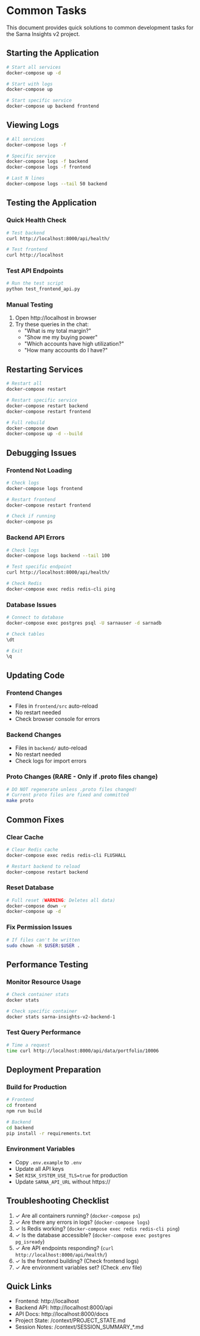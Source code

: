 # Common Tasks

This document provides quick solutions to common development tasks for the Sarna Insights v2 project.

## Starting the Application

```bash
# Start all services
docker-compose up -d

# Start with logs
docker-compose up

# Start specific service
docker-compose up backend frontend
```

## Viewing Logs

```bash
# All services
docker-compose logs -f

# Specific service
docker-compose logs -f backend
docker-compose logs -f frontend

# Last N lines
docker-compose logs --tail 50 backend
```

## Testing the Application

### Quick Health Check
```bash
# Test backend
curl http://localhost:8000/api/health/

# Test frontend
curl http://localhost
```

### Test API Endpoints
```python
# Run the test script
python test_frontend_api.py
```

### Manual Testing
1. Open http://localhost in browser
2. Try these queries in the chat:
   - "What is my total margin?"
   - "Show me my buying power"
   - "Which accounts have high utilization?"
   - "How many accounts do I have?"

## Restarting Services

```bash
# Restart all
docker-compose restart

# Restart specific service
docker-compose restart backend
docker-compose restart frontend

# Full rebuild
docker-compose down
docker-compose up -d --build
```

## Debugging Issues

### Frontend Not Loading
```bash
# Check logs
docker-compose logs frontend

# Restart frontend
docker-compose restart frontend

# Check if running
docker-compose ps
```

### Backend API Errors
```bash
# Check logs
docker-compose logs backend --tail 100

# Test specific endpoint
curl http://localhost:8000/api/health/

# Check Redis
docker-compose exec redis redis-cli ping
```

### Database Issues
```bash
# Connect to database
docker-compose exec postgres psql -U sarnauser -d sarnadb

# Check tables
\dt

# Exit
\q
```

## Updating Code

### Frontend Changes
- Files in `frontend/src` auto-reload
- No restart needed
- Check browser console for errors

### Backend Changes
- Files in `backend/` auto-reload
- No restart needed
- Check logs for import errors

### Proto Changes (RARE - Only if .proto files change)
```bash
# DO NOT regenerate unless .proto files changed!
# Current proto files are fixed and committed
make proto
```

## Common Fixes

### Clear Cache
```bash
# Clear Redis cache
docker-compose exec redis redis-cli FLUSHALL

# Restart backend to reload
docker-compose restart backend
```

### Reset Database
```bash
# Full reset (WARNING: Deletes all data)
docker-compose down -v
docker-compose up -d
```

### Fix Permission Issues
```bash
# If files can't be written
sudo chown -R $USER:$USER .
```

## Performance Testing

### Monitor Resource Usage
```bash
# Check container stats
docker stats

# Check specific container
docker stats sarna-insights-v2-backend-1
```

### Test Query Performance
```bash
# Time a request
time curl http://localhost:8000/api/data/portfolio/10006
```

## Deployment Preparation

### Build for Production
```bash
# Frontend
cd frontend
npm run build

# Backend
cd backend
pip install -r requirements.txt
```

### Environment Variables
- Copy `.env.example` to `.env`
- Update all API keys
- Set `RISK_SYSTEM_USE_TLS=true` for production
- Update `SARNA_API_URL` without https://

## Troubleshooting Checklist

1. ✓ Are all containers running? (`docker-compose ps`)
2. ✓ Are there any errors in logs? (`docker-compose logs`)
3. ✓ Is Redis working? (`docker-compose exec redis redis-cli ping`)
4. ✓ Is the database accessible? (`docker-compose exec postgres pg_isready`)
5. ✓ Are API endpoints responding? (`curl http://localhost:8000/api/health/`)
6. ✓ Is the frontend building? (Check frontend logs)
7. ✓ Are environment variables set? (Check .env file)

## Quick Links

- Frontend: http://localhost
- Backend API: http://localhost:8000/api
- API Docs: http://localhost:8000/docs
- Project State: /context/PROJECT_STATE.md
- Session Notes: /context/SESSION_SUMMARY_*.md
